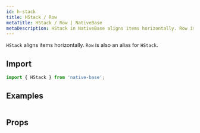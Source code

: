 ```yaml
---
id: h-stack
title: HStack / Row
metaTitle: HStack / Row | NativeBase
metaDescription: HStack in NativeBase aligns items horizontally. Row is also an alias for HStack. Learn more about aligning with this component with examples in this document.
---
```


`HStack` aligns items horizontally. `Row` is also an alias for `HStack`.

## Import

```jsx
import { HStack } from 'native-base';
```

## Examples

```ComponentSnackPlayer path=components,primitives,HStack,basic.tsx

```

## Props

```ComponentPropTable path=primitives,Stack,HStack.tsx

```
